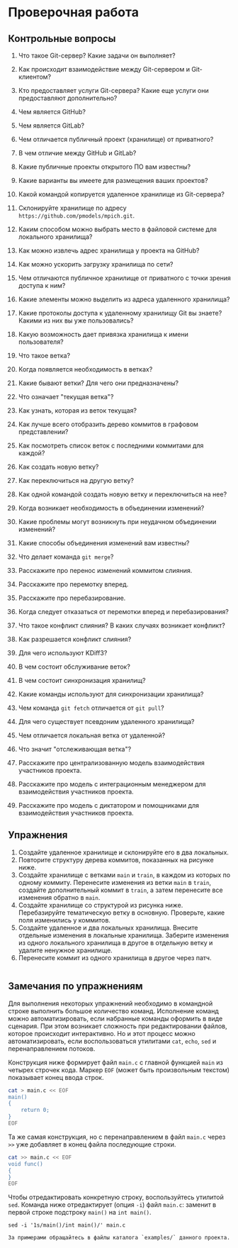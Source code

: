 # Проверочная работа


## Контрольные вопросы

1. Что такое Git-сервер? Какие задачи он выполняет?
1. Как происходит взаимодействие между Git-сервером и Git-клиентом?
1. Кто предоставляет услуги Git-сервера?
  Какие еще услуги они предоставляют дополнительно?
1. Чем является GitHub?
1. Чем является GitLab?
1. Чем отличается публичный проект (хранилище) от приватного?
1. В чем отличие между GitHub и GitLab?
1. Какие публичные проекты открытого ПО вам известны?
1. Какие варианты вы имеете для размещения ваших проектов?

1. Какой командой копируется удаленное хранилище из Git-сервера?
1. Склонируйте хранилище по адресу `https://github.com/pmodels/mpich.git`.
1. Каким способом можно выбрать место в файловой системе для локального хранилища?
1. Как можно извлечь адрес хранилища у проекта на GitHub?
1. Как можно ускорить загрузку хранилища по сети?
1. Чем отличаются публичное хранилище от приватного с точки зрения доступа к ним?
1. Какие элементы можно выделить из адреса удаленного хранилища?
1. Какие протоколы доступа к удаленному хранилищу Git вы знаете?
  Какими из них вы уже пользовались?
1. Какую возможность дает привязка хранилища к имени пользователя?

1. Что такое ветка?
1. Когда появляется необходимость в ветках?
1. Какие бывают ветки? Для чего они предназначены?
1. Что означает "текущая ветка"?
1. Как узнать, которая из веток текущая?
1. Как лучше всего отобразить дерево коммитов в графовом представлении?
1. Как посмотреть список веток с последними коммитами для каждой?
1. Как создать новую ветку?
1. Как переключиться на другую ветку?
1. Как одной командой создать новую ветку и переключиться на нее?

1. Когда возникает необходимость в объединении изменений?
1. Какие проблемы могут возникнуть при неудачном объединении изменений?
1. Какие способы объединения изменений вам известны?
1. Что делает команда `git merge`?
1. Расскажите про перенос изменений коммитом слияния.
1. Расскажите про перемотку вперед.
1. Расскажите про перебазирование.
1. Когда следует отказаться от перемотки вперед и перебазирования?
1. Что такое конфликт слияния?
  В каких случаях возникает конфликт?
1. Как разрешается конфликт слияния?
1. Для чего используют KDiff3?
1. В чем состоит обслуживание веток?

1. В чем состоит синхронизация хранилищ?
1. Какие команды используют для синхронизации хранилища?
1. Чем команда `git fetch` отличается от `git pull`?
1. Для чего существует псевдоним удаленного хранилища?
1. Чем отличается локальная ветка от удаленной?
1. Что значит "отслеживающая ветка"?
1. Расскажите про централизованную модель взаимодействия участников проекта.
1. Расскажите про модель с интеграционным менеджером для взаимодействия участников проекта.
1. Расскажите про модель с диктатором и помощниками для взаимодействия участников проекта.


## Упражнения

1. Создайте удаленное хранилище и склонируйте его в два локальных.
1. Повторите структуру дерева коммитов, показанных на рисунке ниже.
1. Создайте хранилище с ветками `main` и `train`, в каждом из которых по одному коммиту.
  Перенесите изменения из ветки `main` в `train`, создайте дополнительный коммит в `train`, а затем перенесите все изменения обратно в `main`.
1. Создайте хранилище со структурой из рисунка ниже.
  Перебазируйте тематическую ветку в основную.
  Проверьте, какие поля изменились у коммитов.
1. Создайте удаленное и два локальных хранилища.
  Внесите отдельные изменения в локальные хранилища.
  Заберите изменения из одного локального хранилища в другое в отдельную ветку и удалите ненужное хранилище.
1. Перенесите коммит из одного хранилища в другое через патч.

```{figure} ./images/branch-3.png
```


## Замечания по упражнениям

Для выполнения некоторых упражнений необходимо в командной строке выполнить большое количество команд.
Исполнение команд можно автоматизировать, если набранные команды оформить в виде сценария.
При этом возникает сложность при редактировании файлов, которое происходит интерактивно.
Но и этот процесс можно автоматизировать, если воспользоваться утилитами `cat`, `echo`, `sed` и перенаправлением потоков.

Конструкция ниже формирует файл `main.c` с главной функцией `main` из четырех строчек кода.
Маркер `EOF` (может быть произвольным текстом) показывает конец ввода строк.
``` bash
cat > main.c << EOF
main()
{
    return 0;
}
EOF
```

Та же самая конструкция, но с перенаправлением в файл `main.c` через `>>` уже добавляет в конец файла последующие строки.
``` bash
cat >> main.c << EOF
void func()
{
}
EOF
```

Чтобы отредактировать конкретную строку, воспользуйтесь утилитой `sed`.
Команда ниже отредактирует (опция `-i`) файл `main.c`: заменит в первой строке подстроку `main()` на `int main()`.
```
sed -i '1s/main()/int main()/' main.c
```

```{note}
За примерами обращайтесь в файлы каталога `examples/` данного проекта.
```

